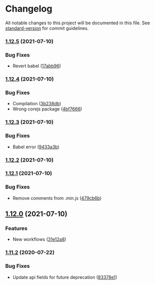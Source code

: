 # Changelog

All notable changes to this project will be documented in this file. See [standard-version](https://github.com/conventional-changelog/standard-version) for commit guidelines.

### [1.12.5](https://github.com/Zenoo/address-search/compare/v1.12.4...v1.12.5) (2021-07-10)


### Bug Fixes

* Revert babel ([17abb96](https://github.com/Zenoo/address-search/commit/17abb9685ac30350c9a8dd028c95104c35e3b397))

### [1.12.4](https://github.com/Zenoo/address-search/compare/v1.12.3...v1.12.4) (2021-07-10)


### Bug Fixes

* Compilation ([3b238db](https://github.com/Zenoo/address-search/commit/3b238db4bd1e5c6599339e2abbe748ebf92f49f6))
* Wrong corejs package ([4bf7666](https://github.com/Zenoo/address-search/commit/4bf766654a74aa21db369c44f6002fff8167f2dc))

### [1.12.3](https://github.com/Zenoo/address-search/compare/v1.12.2...v1.12.3) (2021-07-10)


### Bug Fixes

* Babel error ([9433a3b](https://github.com/Zenoo/address-search/commit/9433a3b12a563d455980bea03a4bebfdd87dd50d))

### [1.12.2](https://github.com/Zenoo/address-search/compare/v1.12.1...v1.12.2) (2021-07-10)

### [1.12.1](https://github.com/Zenoo/address-search/compare/v1.12.0...v1.12.1) (2021-07-10)


### Bug Fixes

* Remove comments from .min.js ([479cb6b](https://github.com/Zenoo/address-search/commit/479cb6bb6bfb99c777759aa5794baed23d1e4136))

## [1.12.0](https://github.com/Zenoo/address-search/compare/v1.11.2...v1.12.0) (2021-07-10)


### Features

* New workflows ([31e12a8](https://github.com/Zenoo/address-search/commit/31e12a81891e1d244d28d8106d9de55dbc3973a0))

### [1.11.2](https://github.com/Zenoo/address-search/compare/v1.11.1...v1.11.2) (2020-07-22)


### Bug Fixes

* Update api fields for future deprecation ([83378e1](https://github.com/Zenoo/address-search/commit/83378e1684d9d54ec2a0043be6ed0e5c199cc286))
